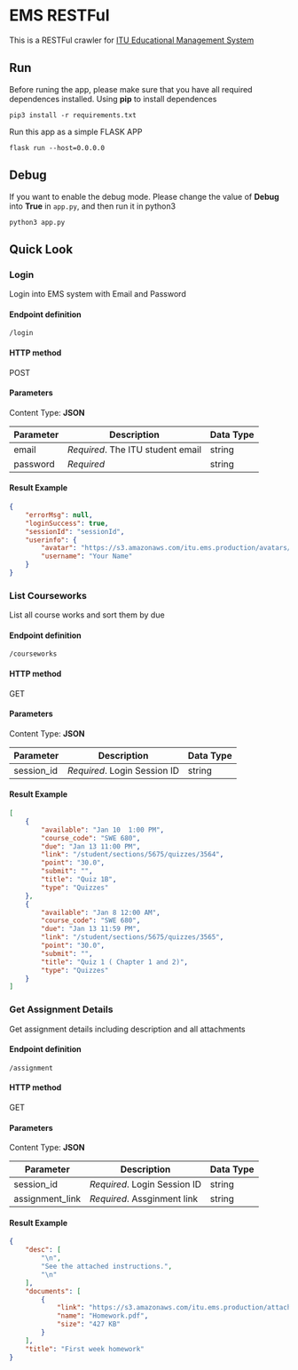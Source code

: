 # EMS RESTFul

This is a RESTFul crawler for [ITU Educational Management System](https://ems.itu.edu/)

## Run

Before runing the app, please make sure that you have all required dependences installed. Using **pip** to install dependences

```
pip3 install -r requirements.txt
```

Run this app as a simple FLASK APP
```
flask run --host=0.0.0.0
```

## Debug

If you want to enable the debug mode. Please change the value of **Debug** into **True** in ```app.py```, and then run it in python3

```
python3 app.py
```

## Quick Look

### Login

Login into EMS system with Email and Password

#### Endpoint definition
`/login`

#### HTTP method
POST

#### Parameters

Content Type: **JSON**

| Parameter | Description | Data Type |
|-----------|-------------|-----------|
| email | *Required*. The ITU student email |string |
| password | *Required* | string |

#### Result Example

```json
{
    "errorMsg": null,
    "loginSuccess": true,
    "sessionId": "sessionId",
    "userinfo": {
        "avatar": "https://s3.amazonaws.com/itu.ems.production/avatars/xxxx",
        "username": "Your Name"
    }
}
```

### List Courseworks

List all course works and sort them by due

#### Endpoint definition
`/courseworks`

#### HTTP method
GET

#### Parameters

Content Type: **JSON**

| Parameter | Description | Data Type |
|-----------|-------------|-----------|
| session_id | *Required*. Login Session ID |string |

#### Result Example

```json
[
    {
        "available": "Jan 10  1:00 PM",
        "course_code": "SWE 680",
        "due": "Jan 13 11:00 PM",
        "link": "/student/sections/5675/quizzes/3564",
        "point": "30.0",
        "submit": "",
        "title": "Quiz 1B",
        "type": "Quizzes"
    },
    {
        "available": "Jan 8 12:00 AM",
        "course_code": "SWE 680",
        "due": "Jan 13 11:59 PM",
        "link": "/student/sections/5675/quizzes/3565",
        "point": "30.0",
        "submit": "",
        "title": "Quiz 1 ( Chapter 1 and 2)",
        "type": "Quizzes"
    }
]
```

### Get Assignment Details

Get assignment details including description and all attachments

#### Endpoint definition
`/assignment`

#### HTTP method
GET

#### Parameters

Content Type: **JSON**

| Parameter | Description | Data Type |
|-----------|-------------|-----------|
| session_id | *Required*. Login Session ID |string |
| assignment_link | *Required*. Assginment link |string |

#### Result Example

```json
{
    "desc": [
        "\n",
        "See the attached instructions.",
        "\n"
    ],
    "documents": [
        {
            "link": "https://s3.amazonaws.com/itu.ems.production/attachments/xxxxx",
            "name": "Homework.pdf",
            "size": "427 KB"
        }
    ],
    "title": "First week homework"
}
```
